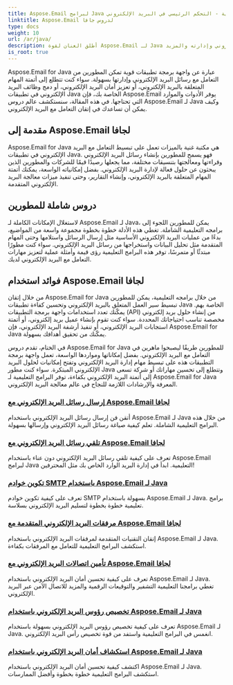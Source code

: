 ```yaml
---
title: Aspose.Email لبرامج Java التعليمية - التحكم الرئيسي في البريد الإلكتروني
linktitle: Aspose.Email لدروس جافا
type: docs
weight: 10
url: /ar/java/
description: أطلق العنان لقوة Aspose.Email لـ Java من خلال البرامج التعليمية الشاملة. تعلم كيفية التعامل مع البريد الإلكتروني وإدارته والمزيد.
is_root: true
---
```


Aspose.Email for Java عبارة عن واجهة برمجة تطبيقات قوية تمكن المطورين من التعامل مع رسائل البريد الإلكتروني وإدارتها بسهولة. سواء كنت تتطلع إلى أتمتة المهام المتعلقة بالبريد الإلكتروني، أو تعزيز أمان البريد الإلكتروني، أو دمج وظائف البريد الإلكتروني في تطبيقات Java الخاصة بك، فإن Aspose.Email يوفر الأدوات والموارد التي تحتاجها. في هذه المقالة، سنستكشف عالم دروس Aspose.Email لـ Java وكيف يمكن أن تساعدك في إتقان التعامل مع البريد الإلكتروني.

## مقدمة إلى Aspose.Email لجافا

Aspose.Email for Java هي مكتبة غنية بالميزات تعمل على تبسيط التعامل مع البريد الإلكتروني في تطبيقات Java. فهو يسمح للمطورين بإنشاء رسائل البريد الإلكتروني وقراءتها ومعالجتها بتنسيقات مختلفة، مما يجعلها رصيدًا قيمًا للشركات والمطورين الذين يبحثون عن حلول فعالة لإدارة البريد الإلكتروني. بفضل إمكانياته الواسعة، يمكنك أتمتة المهام المتعلقة بالبريد الإلكتروني، وإنشاء التقارير، وحتى تنفيذ ميزات معالجة البريد الإلكتروني المتقدمة.

## دروس شاملة للمطورين

لاستغلال الإمكانات الكاملة لـ Aspose.Email لـ Java، يمكن للمطورين اللجوء إلى برامجه التعليمية الشاملة. تغطي هذه الأدلة خطوة بخطوة مجموعة واسعة من المواضيع، بدءًا من عمليات البريد الإلكتروني الأساسية مثل إرسال الرسائل واستلامها وحتى المهام المتقدمة مثل تحليل البيانات واستخراجها من رسائل البريد الإلكتروني. سواء كنت مطورًا مبتدئًا أو متمرسًا، توفر هذه البرامج التعليمية رؤى قيمة وأمثلة عملية لتعزيز مهارات التعامل مع البريد الإلكتروني لديك.

## فوائد استخدام Aspose.Email لجافا

من خلال إتقان Aspose.Email for Java من خلال برامجه التعليمية، يمكن للمطورين تبسيط سير العمل المتعلق بالبريد الإلكتروني وتحسين كفاءة تطبيقات Java الخاصة بهم. يمكّنك تعدد استخدامات واجهة برمجة التطبيقات (API) من إنشاء حلول بريد إلكتروني مخصصة تناسب احتياجاتك المحددة. سواء كنت تقوم بإنشاء عميل بريد إلكتروني، أو أتمتة استجابات البريد الإلكتروني، أو تنفيذ أرشفة البريد الإلكتروني، فإن Aspose.Email for Java يمكّنك من تحقيق أهدافك بسهولة.

في الختام، تقدم دروس Aspose.Email for Java للمطورين طريقًا ليصبحوا ماهرين في التعامل مع البريد الإلكتروني. بفضل إمكاناتها ومواردها الواسعة، تعمل واجهة برمجة التطبيقات هذه على تبسيط مهام إدارة البريد الإلكتروني وتفتح إمكانيات لحلول البريد الإلكتروني المبتكرة. سواء كنت مطور Java وتتطلع إلى تحسين مهاراتك أو شركة تسعى إلى أتمتة البريد الإلكتروني بكفاءة، توفر البرامج التعليمية لـ Aspose.Email for Java المعرفة والإرشادات اللازمة للنجاح في عالم معالجة البريد الإلكتروني.

### [إرسال رسائل البريد الإلكتروني مع Aspose.Email لجافا](./sending-emails/)
أتقن فن إرسال رسائل البريد الإلكتروني باستخدام Aspose.Email لـ Java من خلال هذه البرامج التعليمية الشاملة. تعلم كيفية صياغة رسائل البريد الإلكتروني وإرسالها بسهولة.
### [تلقي رسائل البريد الإلكتروني مع Aspose.Email لجافا](./receiving-emails/)
تعرف على كيفية تلقي رسائل البريد الإلكتروني دون عناء باستخدام Aspose.Email لبرامج Java التعليمية. ابدأ في إدارة البريد الوارد الخاص بك مثل المحترفين!
### [تكوين خوادم SMTP باستخدام Aspose.Email لـ Java](./configuring-smtp-servers/)
تعرف على كيفية تكوين خوادم SMTP بسهولة باستخدام Aspose.Email لـ Java. برامج تعليمية خطوة بخطوة لتسليم البريد الإلكتروني بسلاسة.
### [مرفقات البريد الإلكتروني المتقدمة مع Aspose.Email لجافا](./advanced-email-attachments/)
إتقان التقنيات المتقدمة لمرفقات البريد الإلكتروني باستخدام Aspose.Email لـ Java. استكشف البرامج التعليمية للتعامل مع المرفقات بكفاءة.
### [تأمين اتصالات البريد الإلكتروني مع Aspose.Email لجافا](./securing-email-communications/)
تعرف على كيفية تحسين أمان البريد الإلكتروني باستخدام Aspose.Email لـ Java. تغطي برامجنا التعليمية التشفير والتوقيعات الرقمية والمزيد للاتصال الآمن عبر البريد الإلكتروني.
### [تخصيص رؤوس البريد الإلكتروني باستخدام Aspose.Email لـ Java](./customizing-email-headers/)
تعرف على كيفية تخصيص رؤوس البريد الإلكتروني بسهولة باستخدام Aspose.Email لـ Java. انغمس في البرامج التعليمية واستفد من قوة تخصيص رأس البريد الإلكتروني.
### [استكشاف أمان البريد الإلكتروني باستخدام Aspose.Email لـ Java](./exploring-email-security/)
اكتشف كيفية تحسين أمان البريد الإلكتروني باستخدام Aspose.Email لـ Java. استكشف البرامج التعليمية خطوة بخطوة وأفضل الممارسات.